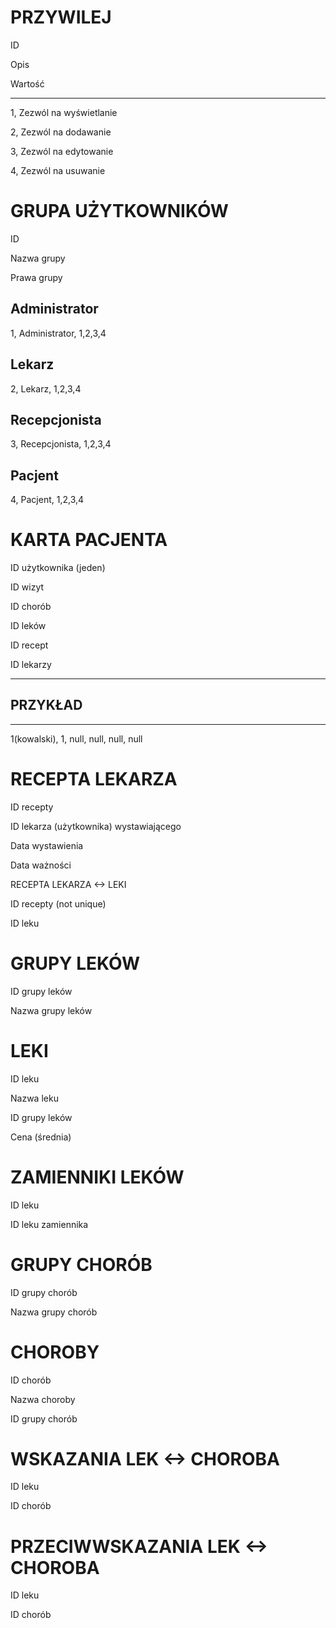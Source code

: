 PRZYWILEJ
=

ID

Opis

Wartość

---

1, Zezwól na wyświetlanie

2, Zezwól na dodawanie

3, Zezwól na edytowanie

4, Zezwól na usuwanie

GRUPA UŻYTKOWNIKÓW
=

ID

Nazwa grupy

Prawa grupy

Administrator
-

1, Administrator, 1,2,3,4

Lekarz
-

2, Lekarz, 1,2,3,4

Recepcjonista
-

3, Recepcjonista, 1,2,3,4

Pacjent
-

4, Pacjent, 1,2,3,4

KARTA PACJENTA
=

ID użytkownika (jeden)

ID wizyt

ID chorób

ID leków

ID recept

ID lekarzy

---
PRZYKŁAD
-
---
1(kowalski), 1, null, null, null, null

RECEPTA LEKARZA
=

ID recepty

ID lekarza (użytkownika) wystawiającego

Data wystawienia

Data ważności

RECEPTA LEKARZA <-> LEKI

ID recepty (not unique)

ID leku

GRUPY LEKÓW
=

ID grupy leków

Nazwa grupy leków

LEKI
=

ID leku

Nazwa leku

ID grupy leków

Cena (średnia)

ZAMIENNIKI LEKÓW
=

ID leku

ID leku zamiennika

GRUPY CHORÓB
=

ID grupy chorób

Nazwa grupy chorób

CHOROBY
=

ID chorób

Nazwa choroby

ID grupy chorób

WSKAZANIA LEK <-> CHOROBA
=

ID leku

ID chorób

PRZECIWWSKAZANIA LEK <-> CHOROBA
=

ID leku

ID chorób
